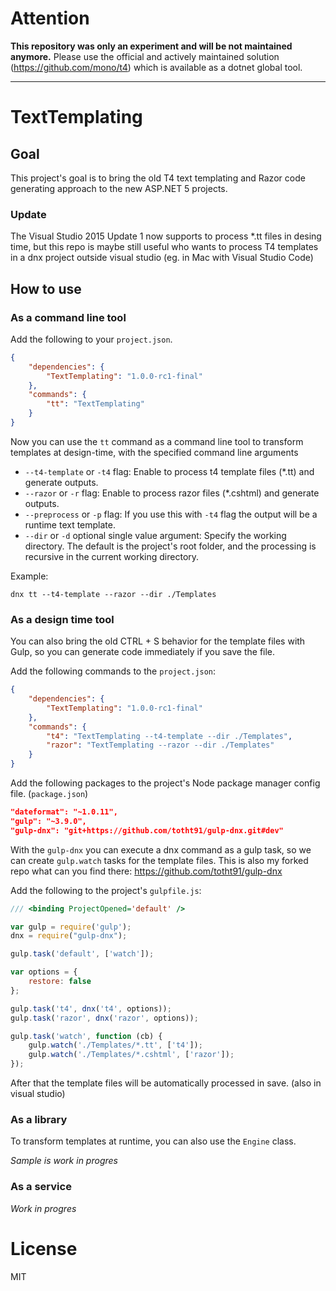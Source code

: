 # Attention

**This repository was only an experiment and will be not maintained anymore.** Please use the official and actively maintained solution (https://github.com/mono/t4) which is available as a dotnet global tool. 

-------------------------------

# TextTemplating
## Goal
This project's goal is to bring the old T4 text templating and Razor code generating approach to the new ASP.NET 5 projects.

### Update 
The Visual Studio 2015 Update 1 now supports to process *.tt files in desing time, but this repo is maybe still useful who wants to process T4 templates in a dnx project outside visual studio (eg. in Mac with Visual Studio Code)

## How to use
### As a command line tool
Add the following to your `project.json`.

```JSON
{
    "dependencies": {
        "TextTemplating": "1.0.0-rc1-final"
    },
    "commands": {
        "tt": "TextTemplating"
    }
}
```

Now you can use the `tt` command as a command line tool to transform templates at design-time, with the specified command line arguments   

- `--t4-template` or `-t4` flag: Enable to process t4 template files (*.tt) and generate outputs.
- `--razor` or `-r` flag: Enable to process razor files (*.cshtml) and generate outputs.
- `--preprocess` or `-p` flag: If you use this with `-t4` flag the output will be a runtime text template.
- `--dir` or `-d` optional single value argument: Specify the working directory. The default is the project's root folder, and the processing is recursive in the current working directory.

Example:
```Batchfile
dnx tt --t4-template --razor --dir ./Templates
```

### As a design time tool
You can also bring the old CTRL + S behavior for the template files with Gulp, so you can generate code immediately if you save the file.

Add the following commands to the `project.json`:

```JSON
{
    "dependencies": {
        "TextTemplating": "1.0.0-rc1-final"
    },
    "commands": {
        "t4": "TextTemplating --t4-template --dir ./Templates",
        "razor": "TextTemplating --razor --dir ./Templates"
    }
}
```

Add the following packages to the project's Node package manager config file. (`package.json`)

```JSON
"dateformat": "~1.0.11",
"gulp": "~3.9.0",
"gulp-dnx": "git+https://github.com/totht91/gulp-dnx.git#dev"
```
With the `gulp-dnx` you can execute a dnx command as a gulp task, so we can create `gulp.watch` tasks for the template files. This is also my forked repo what can you find there: https://github.com/totht91/gulp-dnx

Add the following to the project's `gulpfile.js`:
```JavaScript
/// <binding ProjectOpened='default' />

var gulp = require('gulp');
dnx = require("gulp-dnx");

gulp.task('default', ['watch']);

var options = {
    restore: false
};

gulp.task('t4', dnx('t4', options));
gulp.task('razor', dnx('razor', options));

gulp.task('watch', function (cb) {
    gulp.watch('./Templates/*.tt', ['t4']);
    gulp.watch('./Templates/*.cshtml', ['razor']);
});
```

After that the template files will be automatically processed in save. (also in visual studio) 


### As a library
To transform templates at runtime, you can also use the `Engine` class.

*Sample is work in progres*

### As a service
*Work in progres*

# License
MIT
